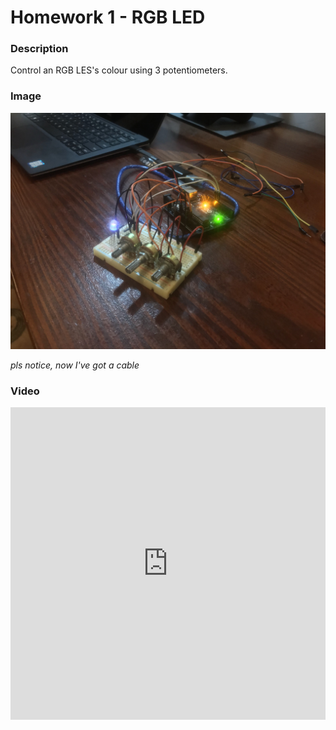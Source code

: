 # Homework 1 - RGB LED

### Description

Control an RGB LES's colour using 3 potentiometers.

### Image

![Waa LEDul](led.jpg)

_pls notice, now I've got a cable_

### Video

<iframe width="100%" height="500" src="https://www.youtube.com/embed/DEQoQUy8244" title="YouTube video player" frameborder="0" allow="accelerometer; autoplay; clipboard-write; encrypted-media; gyroscope; picture-in-picture" allowfullscreen></iframe>
